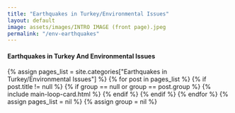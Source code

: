 ```yaml
---
title: "Earthquakes in Turkey/Environmental Issues"
layout: default
image: assets/images/INTRO IMAGE (front page).jpeg
permalink: "/env-earthquakes"
---
```


<div class="container">
    <div class="row justify-content-center">
        <h4 class="font-weight-bold spanborder text-capitalize"><span>Earthquakes in Turkey And Environmental Issues</span></h4>
        {% assign pages_list = site.categories["Earthquakes in Turkey/Environmental Issues"] %}
        {% for post in pages_list %}
        {% if post.title != null %}
          {% if group == null or group == post.group %}
            {% include main-loop-card.html %}
          {% endif %}
        {% endif %}
        {% endfor %}
        {% assign pages_list = nil %}
        {% assign group = nil %}
    </div>
</div>
